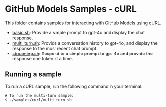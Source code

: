 # GitHub Models Samples - cURL

This folder contains samples for interacting with GitHub Models using cURL.

- [basic.sh](basic.sh): Provide a simple prompt to gpt-4o and display the chat response.
- [multi_turn.sh](multi_turn.sh): Provide a conversation history to gpt-4o, and display the response to the most recent chat prompt.
- [streaming.sh](streaming.sh): Respond to a simple prompt to gpt-4o and provide the response one token at a time. 

## Running a sample

To run a cURL sample, run the following command in your terminal:

```shell
# To run the multi-turn sample:
$ ./samples/curl/multi_turn.sh
```
